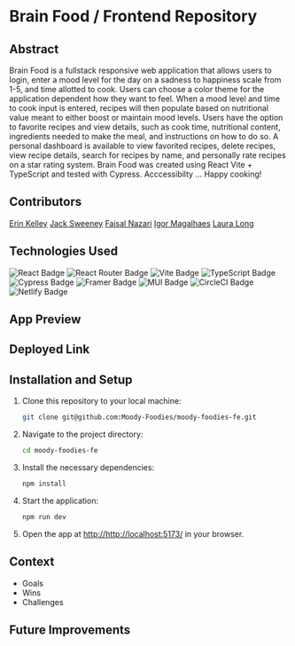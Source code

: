 
# Brain Food / Frontend Repository

## Abstract
Brain Food is a fullstack responsive web application that allows users to login, enter a mood level for the day on a sadness to happiness scale from 1-5, and time allotted to cook. Users can choose a color theme for the application dependent how they want to feel. When a mood level and time to cook input is entered, recipes will then populate based on nutritional value meant to either boost or maintain mood levels. Users have the option to favorite recipes and view details, such as cook time, nutritional content, ingredients needed to make the meal, and instructions on how to do so. A personal dashboard is available to view favorited recipes, delete recipes, view recipe details, search for recipes by name, and personally rate recipes on a star rating system. Brain Food was created using React Vite + TypeScript and tested with Cypress. Acccessibilty ... Happy cooking! 

## Contributors
[Erin Kelley](https://github.com/kelleyej) [Jack Sweeney](https://github.com/JackCSweeney) [Faisal Nazari](https://github.com/mfaisalnazari) [Igor Magalhaes](https://github.com/IgorrMagalhaess) [Laura Long](https://github.com/lalonggone/)

## Technologies Used
![React Badge](https://img.shields.io/badge/React-61DAFB?logo=react&logoColor=000&style=flat) ![React Router Badge](https://img.shields.io/badge/React%20Router-CA4245?logo=reactrouter&logoColor=fff&style=flat) ![Vite Badge](https://img.shields.io/badge/Vite-646CFF?logo=vite&logoColor=fff&style=flat) ![TypeScript Badge](https://img.shields.io/badge/TypeScript-3178C6?logo=typescript&logoColor=fff&style=flat) ![Cypress Badge](https://img.shields.io/badge/Cypress-69D3A7?logo=cypress&logoColor=fff&style=flat) ![Framer Badge](https://img.shields.io/badge/Framer-05F?logo=framer&logoColor=fff&style=flat) ![MUI Badge](https://img.shields.io/badge/MUI-007FFF?logo=mui&logoColor=fff&style=flat) ![CircleCI Badge](https://img.shields.io/badge/CircleCI-343434?logo=circleci&logoColor=fff&style=flat) ![Netlify Badge](https://img.shields.io/badge/Netlify-00C7B7?logo=netlify&logoColor=fff&style=flat)

## App Preview

## Deployed Link 

## Installation and Setup
1. Clone this repository to your local machine:
   ```sh
   git clone git@github.com:Moody-Foodies/moody-foodies-fe.git
   ```

2. Navigate to the project directory:
   ```sh
   cd moody-foodies-fe
   ```

3. Install the necessary dependencies:
   ```sh
   npm install
   ```

4. Start the application:
   ```sh
   npm run dev
   ```

5. Open the app at [http://http://localhost:5173/](http://http://localhost:5173/) in your browser.

## Context
- Goals
- Wins
- Challenges

## Future Improvements 

